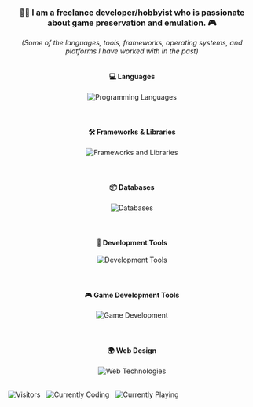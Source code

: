 <h3 align="center">👨‍💻 I am a freelance developer/hobbyist who is passionate about game preservation and emulation. 🎮</h3>
<p align="center"><i>(Some of the languages, tools, frameworks, operating systems, and platforms I have worked with in the past)</i></p>
<div style="text-align: center;">
  <div style="display: flex; flex-direction: column; align-items: center;">
    <h4>💻 Languages</h4><img src="https://skillicons.dev/icons?i=c,cpp,java,nodejs,py,rust,lua" alt="Programming Languages" /><br><br>
    <h4>🛠️ Frameworks & Libraries</h4><img src="https://skillicons.dev/icons?i=electron,react,jquery,tailwind,discordjs" alt="Frameworks and Libraries" /><br><br>
    <h4>📦 Databases</h4><img src="https://skillicons.dev/icons?i=mongodb,mysql,sqlite" alt="Databases" /><br><br>
    <h4>🔧 Development Tools</h4><img src="https://skillicons.dev/icons?i=androidstudio,autocad,blender,docker,eclipse,maven,cmake,github,gitlab,jenkins,visualstudio,vscode,sublime" alt="Development Tools" /><br><br>
    <h4>🎮 Game Development Tools</h4><img src="https://skillicons.dev/icons?i=robloxstudio,unity,unreal,gamemakerstudio" alt="Game Development" /><br><br>
    <h4>🌍 Web Design</h4><img src="https://skillicons.dev/icons?i=htmx,html,css,php,js,nginx,ruby,perl,typescript,wordpress,cloudflare" alt="Web Technologies" />
  </div>
</div><br>

  ![Visitors](https://komarev.com/ghpvc/?username=Denveous&label=Visitors&color=32a852&style=classic)
  &nbsp;&nbsp;![Currently Coding](https://img.shields.io/endpoint?url=https://moreno.land/gitproject.json)
  &nbsp;&nbsp;![Currently Playing](https://img.shields.io/endpoint?url=https://moreno.land/gitplay.json)



